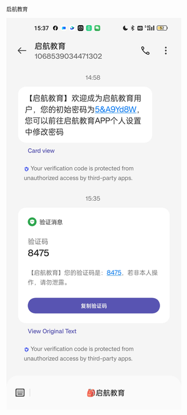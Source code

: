 启航教育

![Screenshot_2023-12-22-15-37-13-20_cf3cf72bd8e53b0db7ddb0a6f2208af9.jpg](../rescource/Picture/Screenshot_2023-12-22-15-37-13-20_cf3cf72bd8e53b0d.jpg)